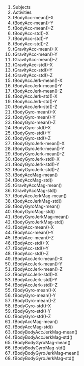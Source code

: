 1. Subjects
2. Activities 
3. tBodyAcc-mean()-X
4. tBodyAcc-mean()-Y 
5. tBodyAcc-mean()-Z
6. tBodyAcc-std()-X 
7. tBodyAcc-std()-Y
8. tBodyAcc-std()-Z 
9. tGravityAcc-mean()-X
10. tGravityAcc-mean()-Y 
11. tGravityAcc-mean()-Z
12. tGravityAcc-std()-X 
13. tGravityAcc-std()-Y
14. tGravityAcc-std()-Z 
15. tBodyAccJerk-mean()-X
16. tBodyAccJerk-mean()-Y 
17. tBodyAccJerk-mean()-Z
18. tBodyAccJerk-std()-X 
19. tBodyAccJerk-std()-Y
20. tBodyAccJerk-std()-Z 
21. tBodyGyro-mean()-X
22. tBodyGyro-mean()-Y 
23. tBodyGyro-mean()-Z
24. tBodyGyro-std()-X 
25. tBodyGyro-std()-Y
26. tBodyGyro-std()-Z 
27. tBodyGyroJerk-mean()-X
28. tBodyGyroJerk-mean()-Y 
29. tBodyGyroJerk-mean()-Z
30. tBodyGyroJerk-std()-X 
31. tBodyGyroJerk-std()-Y
32. tBodyGyroJerk-std()-Z 
33. tBodyAccMag-mean()
34. tBodyAccMag-std() 
35. tGravityAccMag-mean()
36. tGravityAccMag-std() 
37. tBodyAccJerkMag-mean()
38. tBodyAccJerkMag-std() 
39. tBodyGyroMag-mean()
40. tBodyGyroMag-std() 
41. tBodyGyroJerkMag-mean()
42. tBodyGyroJerkMag-std() 
43. fBodyAcc-mean()-X
44. fBodyAcc-mean()-Y 
45. fBodyAcc-mean()-Z
46. fBodyAcc-std()-X 
47. fBodyAcc-std()-Y 
48. fBodyAcc-std()-Z 
49. fBodyAccJerk-mean()-X
50. fBodyAccJerk-mean()-Y 
51. fBodyAccJerk-mean()-Z
52. fBodyAccJerk-std()-X 
53. fBodyAccJerk-std()-Y
54. fBodyAccJerk-std()-Z 
55. fBodyGyro-mean()-X
56. fBodyGyro-mean()-Y 
57. fBodyGyro-mean()-Z
58. fBodyGyro-std()-X 
59. fBodyGyro-std()-Y
60. fBodyGyro-std()-Z 
61. fBodyAccMag-mean()
62. fBodyAccMag-std() 
63. fBodyBodyAccJerkMag-mean()
64. fBodyBodyAccJerkMag-std() 
65. fBodyBodyGyroMag-mean()
66. fBodyBodyGyroMag-std() 
67. fBodyBodyGyroJerkMag-mean()
68. fBodyBodyGyroJerkMag-std() 
